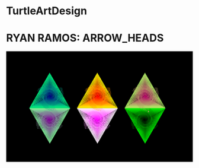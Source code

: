 # TurtleArtDesign
<h1>RYAN RAMOS: ARROW_HEADS</h1>
<img src="https://github.com/RyanR0265/TurtleArtDesign/blob/master/final%20design.PNG">
